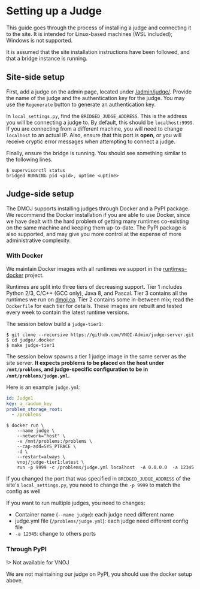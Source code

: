 # Setting up a Judge

This guide goes through the process of installing a judge and connecting it to
the site. It is intended for Linux-based machines (WSL included); Windows is
not supported.

It is assumed that the site installation instructions have been followed, and
that a bridge instance is running.

## Site-side setup

First, add a judge on the admin page, located under
[/admin/judge/](https://dmoj.ca/admin/judge/). Provide the
name of the judge and the authentication key for the judge. You may use the
`Regenerate` button to generate an authentication key.

In `local_settings.py`, find the `BRIDGED_JUDGE_ADDRESS`. This is the address
you will be connecting a judge to. By default, this should be `localhost:9999`.
If you are connecting from a different machine, you will need to change
`localhost` to an actual IP. Also, ensure that this port is **open**, or you
will receive cryptic error messages when attempting to connect a judge.

Finally, ensure the bridge is running. You should see something similar to the
following lines.

```shell-session
$ supervisorctl status
bridged RUNNING pid <pid>, uptime <uptime>
```

## Judge-side setup

The DMOJ supports installing judges through Docker and a PyPI package. We
recommend the Docker installation if you are able to use Docker, since we have
dealt with the hard problem of getting many runtimes co-existing on the same
machine and keeping them up-to-date. The PyPI package is also supported, and
may give you more control at the expense of more administrative complexity.

### With Docker

We maintain Docker images with all runtimes we support in the
[runtimes-docker](https://github.com/DMOJ/runtimes-docker) project.

Runtimes are split into three tiers of decreasing support. Tier 1 includes
Python 2/3, C/C++ (GCC only), Java 8, and Pascal. Tier 3 contains all the
runtimes we run on [dmoj.ca](https://dmoj.ca). Tier 2 contains some in-between
mix; read the `Dockerfile` for each tier for details. These images are rebuilt
and tested every week to contain the latest runtime versions.

The session below build a `judge-tier1`:

```shell-session
$ git clone --recursive https://github.com/VNOI-Admin/judge-server.git
$ cd judge/.docker
$ make judge-tier1
```

The session below spawns a tier 1 judge image in the same server as the site server.
**It expects problems to be placed on the host under `/mnt/problems`, and judge-specific
configuration to be in `/mnt/problems/judge.yml`.**

Here is an example `judge.yml`:
```yaml
id: Judge1
key: a_random_key
problem_storage_root:
  - /problems
```

```shell-session
$ docker run \
    --name judge \
    --network="host" \
    -v /mnt/problems:/problems \
    --cap-add=SYS_PTRACE \
    -d \
    --restart=always \
    vnoj/judge-tier1:latest \
    run -p 9999 -c /problems/judge.yml localhost  -A 0.0.0.0  -a 12345
```

If you changed the port that was specified in `BRIDGED_JUDGE_ADDRESS` of the
site's `local_settings.py`, you need to change the `-p 9999` to match the config as well

If you want to run multiple judges, you need to changes:
- Container name (`--name judge`): each judge need different name
- judge.yml file (`/problems/judge.yml`): each judge need different config file
- `-a 12345`: change to others ports

### Through PyPI

!> Not available for VNOJ

We are not maintaining our judge on PyPI, you should use the docker setup above.
